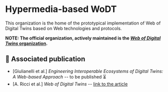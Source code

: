 # Hypermedia-based WoDT
This organization is the home of the prototypical implementation of Web of Digital Twins based on Web technologies and protocols.

**NOTE: The official organization, actively maintained is the [_Web of Digital Twins_ organization](https://github.com/Web-of-Digital-Twins).**

## :page_facing_up: Associated publication
- [Giulianelli et al.] _Engineering Interoperable Ecosystems of Digital Twins: A Web-based Approach_ -- to be published :hourglass_flowing_sand:
- [A. Ricci et al.] _Web of Digital Twins_ -- [link to the article](https://dl.acm.org/doi/10.1145/3507909)
